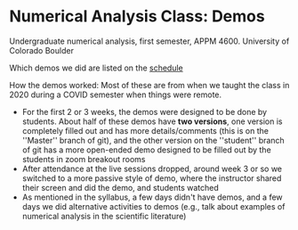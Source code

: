 # Numerical Analysis Class: Demos
Undergraduate numerical analysis, first semester, APPM 4600. University of Colorado Boulder

Which demos we did are listed on the [schedule](../schedule.md)

How the demos worked:
Most of these are from when we taught the class in 2020 during a COVID semester when things were remote.
- For the first 2 or 3 weeks, the demos were designed to be done by students.  About half of these demos have **two versions**, one version is completely filled out and has more details/comments (this is on the ''Master'' branch of git), and the other version on the ''student'' branch of git has a more open-ended demo designed to be filled out by the students in zoom breakout rooms
- After attendance at the live sessions dropped, around week 3 or so we switched to a more passive style of demo, where the instructor shared their screen and did the demo, and students watched
- As mentioned in the syllabus, a few days didn't have demos, and a few days we did alternative activities to demos (e.g., talk about examples of numerical analysis in the scientific literature)
